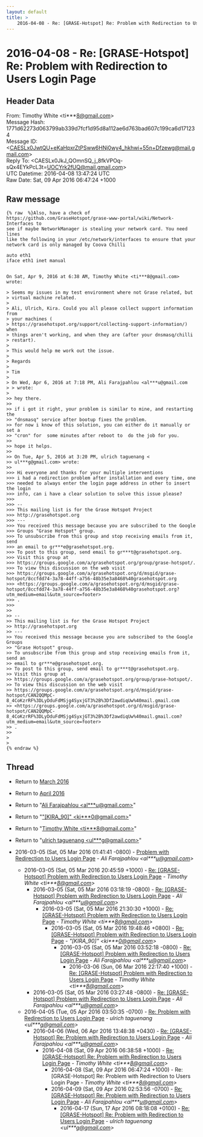 ```yaml
---
layout: default
title: >
    2016-04-08 - Re: [GRASE-Hotspot] Re: Problem with Redirection to Users Login Page
---
```


# 2016-04-08 - Re: [GRASE-Hotspot] Re: Problem with Redirection to Users Login Page

## Header Data

From: Timothy White \<ti***8@gmail.com\><br>
Message Hash: 1771d62273d063799ab339d7fcf1d95d8a112ae6d763bad607c199ca6d171234<br>
Message ID: \<CAESLx0JwtQU+eKaHpxrZtPSww6HNj0wy4_hkhwi+55n+Dfzewg@mail.gmail.com\><br>
Reply To: \<CAESLx0JkJ_QOmnSQ_j_8fkVPOq-sQx4EYkPcL3t=UOCYrk2fUQ@mail.gmail.com\><br>
UTC Datetime: 2016-04-08 13:47:24 UTC<br>
Raw Date: Sat, 09 Apr 2016 06:47:24 +1000<br>

## Raw message

```
{% raw  %}Also, have a check of
https://github.com/GraseHotspot/grase-www-portal/wiki/Network-Interfaces to
see if maybe NetworkManager is stealing your network card. You need lines
like the following in your /etc/network/interfaces to ensure that your
network card is only managed by Coova Chilli

auto eth1
iface eth1 inet manual


On Sat, Apr 9, 2016 at 6:38 AM, Timothy White <ti***8@gmail.com> wrote:

> Seems my issues in my test environment where not Grase related, but
> virtual machine related.
>
> Ali, Ulrich, Kira. Could you all please collect support information from
> your machines (
> https://grasehotspot.org/support/collecting-support-information/) when
> things aren't working, and when they are (after your dnsmasq/chilli
> restart).
>
> This would help me work out the issue.
>
> Regards
>
> Tim
>
> On Wed, Apr 6, 2016 at 7:18 PM, Ali Farajpahlou <al***u@gmail.com
> > wrote:
>
>> hey there.
>>
>> if i got it right, your problem is similar to mine, and restarting the
>> "dnsmasq" service after bootup fixes the problem.
>> for now i know of this solution, you can either do it manually or set a
>> "cron" for  some minutes after reboot to  do the job for you.
>>
>> hope it helps.
>>
>> On Tue, Apr 5, 2016 at 3:20 PM, ulrich taguenang <
>> ul***g@gmail.com> wrote:
>>
>>> Hi everyone and thanks for your multiple interventions
>>> i had a redirection problem after installation and every time, one
>>> needed to always enter the login page address in other to insert the login
>>> info, can i have a clear solution to solve this issue please?
>>>
>>> --
>>> This mailing list is for the Grase Hotspot Project
>>> http://grasehotspot.org
>>> ---
>>> You received this message because you are subscribed to the Google
>>> Groups "Grase Hotspot" group.
>>> To unsubscribe from this group and stop receiving emails from it, send
>>> an email to gr***e@grasehotspot.org.
>>> To post to this group, send email to gr***t@grasehotspot.org.
>>> Visit this group at
>>> https://groups.google.com/a/grasehotspot.org/group/grase-hotspot/.
>>> To view this discussion on the web visit
>>> https://groups.google.com/a/grasehotspot.org/d/msgid/grase-hotspot/8ccfdd74-3a78-44ff-a756-48b35e3a8468%40grasehotspot.org
>>> <https://groups.google.com/a/grasehotspot.org/d/msgid/grase-hotspot/8ccfdd74-3a78-44ff-a756-48b35e3a8468%40grasehotspot.org?utm_medium=email&utm_source=footer>
>>> .
>>>
>>
>> --
>> This mailing list is for the Grase Hotspot Project
>> http://grasehotspot.org
>> ---
>> You received this message because you are subscribed to the Google Groups
>> "Grase Hotspot" group.
>> To unsubscribe from this group and stop receiving emails from it, send an
>> email to gr***e@grasehotspot.org.
>> To post to this group, send email to gr***t@grasehotspot.org.
>> Visit this group at
>> https://groups.google.com/a/grasehotspot.org/group/grase-hotspot/.
>> To view this discussion on the web visit
>> https://groups.google.com/a/grasehotspot.org/d/msgid/grase-hotspot/CAN2QQMpC-8_4CoKzrRF%3DLyDduFdMSjg4SyxjGT3%2B%3Df2awdiqUw%40mail.gmail.com
>> <https://groups.google.com/a/grasehotspot.org/d/msgid/grase-hotspot/CAN2QQMpC-8_4CoKzrRF%3DLyDduFdMSjg4SyxjGT3%2B%3Df2awdiqUw%40mail.gmail.com?utm_medium=email&utm_source=footer>
>> .
>>
>
>
{% endraw %}
```

## Thread

+ Return to [March 2016](/archive/2016/03)
+ Return to [April 2016](/archive/2016/04)

+ Return to "[Ali Farajpahlou <al***u<span>@</span>gmail.com>](/authors/al___u_at_gmail_com)"
+ Return to "["[KIRA_90]" <ki***0<span>@</span>gmail.com>](/authors/ki___0_at_gmail_com)"
+ Return to "[Timothy White <ti***8<span>@</span>gmail.com>](/authors/ti___8_at_gmail_com)"
+ Return to "[ulrich taguenang <ul***g<span>@</span>gmail.com>](/authors/ul___g_at_gmail_com)"

+ 2016-03-05 (Sat, 05 Mar 2016 01:41:41 -0800) - [Problem with Redirection to Users Login Page](/archive/2016/03/fed4f8b2e69e997ea18eedd694e9c99ace89a4db24fba8cf315acfa70b486b38) - _Ali Farajpahlou \<al***u@gmail.com\>_
  + 2016-03-05 (Sat, 05 Mar 2016 20:45:59 +1000) - [Re: [GRASE-Hotspot] Problem with Redirection to Users Login Page](/archive/2016/03/b186e053998c9057a524110e7c0d09e1c422c5b6ce0cdeb241d6bac1d4ba9202) - _Timothy White \<ti***8@gmail.com\>_
    + 2016-03-05 (Sat, 05 Mar 2016 03:18:19 -0800) - [Re: [GRASE-Hotspot] Problem with Redirection to Users Login Page](/archive/2016/03/d899de0798bc076558bbc7d290db0713409e2fd5e35ca50d291ea4f11b7fe2f3) - _Ali Farajpahlou \<al***u@gmail.com\>_
      + 2016-03-05 (Sat, 05 Mar 2016 21:30:30 +1000) - [Re: [GRASE-Hotspot] Problem with Redirection to Users Login Page](/archive/2016/03/107c01552b3e4e2733cbf9b9aac4f6223b05fa3f1d409e684db857def13bc54f) - _Timothy White \<ti***8@gmail.com\>_
        + 2016-03-05 (Sat, 05 Mar 2016 19:48:46 +0800) - [Re: [GRASE-Hotspot] Problem with Redirection to Users Login Page](/archive/2016/03/dc4e241bac32265a6ec25c93f83f388aa1a8219eae824a2702017bee3dd62eb3) - _"[KIRA_90]" \<ki***0@gmail.com\>_
          + 2016-03-05 (Sat, 05 Mar 2016 03:52:18 -0800) - [Re: [GRASE-Hotspot] Problem with Redirection to Users Login Page](/archive/2016/03/f3c9486f68a2a962651348547d8b68310e482381f47b1f27b07d77a0bea66c79) - _Ali Farajpahlou \<al***u@gmail.com\>_
            + 2016-03-06 (Sun, 06 Mar 2016 22:17:40 +1000) - [Re: [GRASE-Hotspot] Problem with Redirection to Users Login Page](/archive/2016/03/3caa98e386cbfca8b9b4e847ab0d3634d9627a70b1a632210a19c9eb83cfb41d) - _Timothy White \<ti***8@gmail.com\>_
    + 2016-03-05 (Sat, 05 Mar 2016 03:27:48 -0800) - [Re: [GRASE-Hotspot] Problem with Redirection to Users Login Page](/archive/2016/03/09c4fb141b2f845a1d8e264a80f99306c4824c3898a178b09dfc044e602191e7) - _Ali Farajpahlou \<al***u@gmail.com\>_
  + 2016-04-05 (Tue, 05 Apr 2016 03:50:35 -0700) - [Re: Problem with Redirection to Users Login Page](/archive/2016/04/bea3b05965c52df39c3578211cf39edd0778ac98afc3177cc51e5cab760628a1) - _ulrich taguenang \<ul***g@gmail.com\>_
    + 2016-04-06 (Wed, 06 Apr 2016 13:48:38 +0430) - [Re: [GRASE-Hotspot] Re: Problem with Redirection to Users Login Page](/archive/2016/04/1da6f7f2fce49bb4856fc4f0e042ec964dc20510789d6f56d06e951ce983a91e) - _Ali Farajpahlou \<al***u@gmail.com\>_
      + 2016-04-08 (Sat, 09 Apr 2016 06:38:58 +1000) - [Re: [GRASE-Hotspot] Re: Problem with Redirection to Users Login Page](/archive/2016/04/d16ff93bbc158f37b2f5b4f8607984d650006485e234742740d8637e9dac186b) - _Timothy White \<ti***8@gmail.com\>_
        + 2016-04-08 (Sat, 09 Apr 2016 06:47:24 +1000) - Re: [GRASE-Hotspot] Re: Problem with Redirection to Users Login Page - _Timothy White \<ti***8@gmail.com\>_
        + 2016-04-09 (Sat, 09 Apr 2016 02:53:56 -0700) - [Re: [GRASE-Hotspot] Re: Problem with Redirection to Users Login Page](/archive/2016/04/61a10b0c6cf317828686c8089114246298623c5c92a41f26a362cb9003b12edd) - _Ali Farajpahlou \<al***u@gmail.com\>_
          + 2016-04-17 (Sun, 17 Apr 2016 08:18:08 +0100) - [Re: [GRASE-Hotspot] Re: Problem with Redirection to Users Login Page](/archive/2016/04/88a3c35935aa735524a99557e324ab150606aa39d92f17a1b047215d0c5e8bac) - _ulrich taguenang \<ul***g@gmail.com\>_

